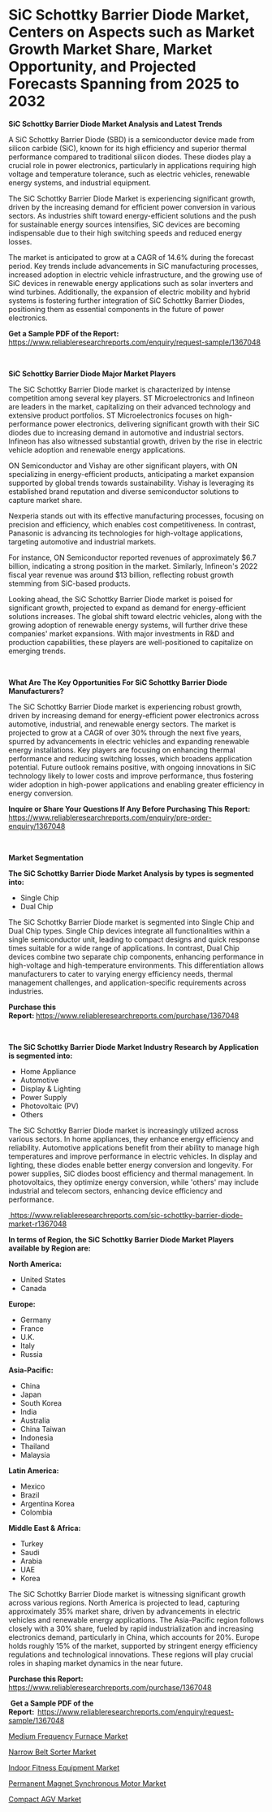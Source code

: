 <p><h1>SiC Schottky Barrier Diode Market, Centers on Aspects such as Market Growth Market Share, Market Opportunity, and Projected Forecasts Spanning from 2025 to 2032</h1></p><p><strong>SiC Schottky Barrier Diode Market Analysis and Latest Trends</strong></p>
<p><p>A SiC Schottky Barrier Diode (SBD) is a semiconductor device made from silicon carbide (SiC), known for its high efficiency and superior thermal performance compared to traditional silicon diodes. These diodes play a crucial role in power electronics, particularly in applications requiring high voltage and temperature tolerance, such as electric vehicles, renewable energy systems, and industrial equipment.</p><p>The SiC Schottky Barrier Diode Market is experiencing significant growth, driven by the increasing demand for efficient power conversion in various sectors. As industries shift toward energy-efficient solutions and the push for sustainable energy sources intensifies, SiC devices are becoming indispensable due to their high switching speeds and reduced energy losses.</p><p>The market is anticipated to grow at a CAGR of 14.6% during the forecast period. Key trends include advancements in SiC manufacturing processes, increased adoption in electric vehicle infrastructure, and the growing use of SiC devices in renewable energy applications such as solar inverters and wind turbines. Additionally, the expansion of electric mobility and hybrid systems is fostering further integration of SiC Schottky Barrier Diodes, positioning them as essential components in the future of power electronics.</p></p>
<p><strong>Get a Sample PDF of the Report:&nbsp;</strong> <a href="https://www.reliableresearchreports.com/enquiry/request-sample/1367048?utm_campaign=3070&utm_medium=2&utm_source=Github&utm_content=ia&utm_term=22032025&utm_id=sic-schottky-barrier-diode">https://www.reliableresearchreports.com/enquiry/request-sample/1367048</a></p>
<p>&nbsp;</p>
<p><strong>SiC Schottky Barrier Diode Major Market Players</strong></p>
<p><p>The SiC Schottky Barrier Diode market is characterized by intense competition among several key players. ST Microelectronics and Infineon are leaders in the market, capitalizing on their advanced technology and extensive product portfolios. ST Microelectronics focuses on high-performance power electronics, delivering significant growth with their SiC diodes due to increasing demand in automotive and industrial sectors. Infineon has also witnessed substantial growth, driven by the rise in electric vehicle adoption and renewable energy applications.</p><p>ON Semiconductor and Vishay are other significant players, with ON specializing in energy-efficient products, anticipating a market expansion supported by global trends towards sustainability. Vishay is leveraging its established brand reputation and diverse semiconductor solutions to capture market share.</p><p>Nexperia stands out with its effective manufacturing processes, focusing on precision and efficiency, which enables cost competitiveness. In contrast, Panasonic is advancing its technologies for high-voltage applications, targeting automotive and industrial markets. </p><p>For instance, ON Semiconductor reported revenues of approximately $6.7 billion, indicating a strong position in the market. Similarly, Infineon's 2022 fiscal year revenue was around $13 billion, reflecting robust growth stemming from SiC-based products.</p><p>Looking ahead, the SiC Schottky Barrier Diode market is poised for significant growth, projected to expand as demand for energy-efficient solutions increases. The global shift toward electric vehicles, along with the growing adoption of renewable energy systems, will further drive these companies' market expansions. With major investments in R&D and production capabilities, these players are well-positioned to capitalize on emerging trends.</p></p>
<p>&nbsp;</p>
<p><strong>What Are The Key Opportunities For SiC Schottky Barrier Diode Manufacturers?</strong></p>
<p><p>The SiC Schottky Barrier Diode market is experiencing robust growth, driven by increasing demand for energy-efficient power electronics across automotive, industrial, and renewable energy sectors. The market is projected to grow at a CAGR of over 30% through the next five years, spurred by advancements in electric vehicles and expanding renewable energy installations. Key players are focusing on enhancing thermal performance and reducing switching losses, which broadens application potential. Future outlook remains positive, with ongoing innovations in SiC technology likely to lower costs and improve performance, thus fostering wider adoption in high-power applications and enabling greater efficiency in energy conversion.</p></p>
<p><strong>Inquire or Share Your Questions If Any Before Purchasing This Report:</strong> <a href="https://www.reliableresearchreports.com/enquiry/pre-order-enquiry/1367048?utm_campaign=3070&utm_medium=2&utm_source=Github&utm_content=ia&utm_term=22032025&utm_id=sic-schottky-barrier-diode">https://www.reliableresearchreports.com/enquiry/pre-order-enquiry/1367048</a></p>
<p>&nbsp;</p>
<p><strong>Market Segmentation</strong></p>
<p><strong>The SiC Schottky Barrier Diode Market Analysis by types is segmented into:</strong></p>
<p><ul><li>Single Chip</li><li>Dual Chip</li></ul></p>
<p><p>The SiC Schottky Barrier Diode market is segmented into Single Chip and Dual Chip types. Single Chip devices integrate all functionalities within a single semiconductor unit, leading to compact designs and quick response times suitable for a wide range of applications. In contrast, Dual Chip devices combine two separate chip components, enhancing performance in high-voltage and high-temperature environments. This differentiation allows manufacturers to cater to varying energy efficiency needs, thermal management challenges, and application-specific requirements across industries.</p></p>
<p><strong>Purchase this Report:&nbsp;</strong><a href="https://www.reliableresearchreports.com/purchase/1367048?utm_campaign=3070&utm_medium=2&utm_source=Github&utm_content=ia&utm_term=22032025&utm_id=sic-schottky-barrier-diode">https://www.reliableresearchreports.com/purchase/1367048</a></p>
<p>&nbsp;</p>
<p><strong>The SiC Schottky Barrier Diode Market Industry Research by Application is segmented into:</strong></p>
<p><ul><li>Home Appliance</li><li>Automotive</li><li>Display & Lighting</li><li>Power Supply</li><li>Photovoltaic (PV)</li><li>Others</li></ul></p>
<p><p>The SiC Schottky Barrier Diode market is increasingly utilized across various sectors. In home appliances, they enhance energy efficiency and reliability. Automotive applications benefit from their ability to manage high temperatures and improve performance in electric vehicles. In display and lighting, these diodes enable better energy conversion and longevity. For power supplies, SiC diodes boost efficiency and thermal management. In photovoltaics, they optimize energy conversion, while 'others' may include industrial and telecom sectors, enhancing device efficiency and performance.</p></p>
<p><a href="https://www.reliableresearchreports.com/sic-schottky-barrier-diode-market-r1367048?utm_campaign=3070&utm_medium=2&utm_source=Github&utm_content=ia&utm_term=22032025&utm_id=sic-schottky-barrier-diode">&nbsp;https://www.reliableresearchreports.com/sic-schottky-barrier-diode-market-r1367048</a></p>
<p><strong>In terms of Region, the SiC Schottky Barrier Diode Market Players available by Region are:</strong></p>
<p>
    <p> <strong> North America: </strong>
        <ul>
            <li>United States</li>
            <li>Canada</li>
        </ul>
        </p> 
    <p> <strong> Europe: </strong>
        <ul>
            <li>Germany</li>
            <li>France</li>
            <li>U.K.</li>
            <li>Italy</li>
            <li>Russia</li>
        </ul>
        </p> 
    <p> <strong> Asia-Pacific: </strong>
        <ul>
            <li>China</li>
            <li>Japan</li>
            <li>South Korea</li>
            <li>India</li>
            <li>Australia</li>
            <li>China Taiwan</li>
            <li>Indonesia</li>
            <li>Thailand</li>
            <li>Malaysia</li>
        </ul>
        </p> 
    <p> <strong> Latin America: </strong>
        <ul>
            <li>Mexico</li>
            <li>Brazil</li>
            <li>Argentina Korea</li>
            <li>Colombia</li>
        </ul>
        </p> 
    <p> <strong> Middle East & Africa: </strong>
        <ul>
            <li>Turkey</li>
            <li>Saudi</li>
            <li>Arabia</li>
            <li>UAE</li>
            <li>Korea</li>
        </ul>
    </p>
    </p>
<p><p>The SiC Schottky Barrier Diode market is witnessing significant growth across various regions. North America is projected to lead, capturing approximately 35% market share, driven by advancements in electric vehicles and renewable energy applications. The Asia-Pacific region follows closely with a 30% share, fueled by rapid industrialization and increasing electronics demand, particularly in China, which accounts for 20%. Europe holds roughly 15% of the market, supported by stringent energy efficiency regulations and technological innovations. These regions will play crucial roles in shaping market dynamics in the near future.</p></p>
<p><strong>Purchase this Report: </strong><a href="https://www.reliableresearchreports.com/purchase/1367048?utm_campaign=3070&utm_medium=2&utm_source=Github&utm_content=ia&utm_term=22032025&utm_id=sic-schottky-barrier-diode">https://www.reliableresearchreports.com/purchase/1367048</a></p>
<p>&nbsp;<strong>Get a Sample PDF of the Report:&nbsp;&nbsp;</strong><a href="https://www.reliableresearchreports.com/enquiry/request-sample/1367048?utm_campaign=3070&utm_medium=2&utm_source=Github&utm_content=ia&utm_term=22032025&utm_id=sic-schottky-barrier-diode">https://www.reliableresearchreports.com/enquiry/request-sample/1367048</a></p>
<p><strong></strong></p>
<p><p><a href="https://www.linkedin.com/pulse/medium-frequency-furnace-market-report-forward-looking-perspective-5xgvf?utm_campaign=3070&utm_medium=2&utm_source=Github&utm_content=ia&utm_term=22032025&utm_id=sic-schottky-barrier-diode">Medium Frequency Furnace Market</a></p><p><a href="https://www.linkedin.com/pulse/narrow-belt-sorter-market-global-regional-analysis-focus-prf9f?utm_campaign=3070&utm_medium=2&utm_source=Github&utm_content=ia&utm_term=22032025&utm_id=sic-schottky-barrier-diode">Narrow Belt Sorter Market</a></p><p><a href="https://www.linkedin.com/pulse/indoor-fitness-equipment-market-global-trends-forecast-2025-kkx0f?utm_campaign=3070&utm_medium=2&utm_source=Github&utm_content=ia&utm_term=22032025&utm_id=sic-schottky-barrier-diode">Indoor Fitness Equipment Market</a></p><p><a href="https://www.linkedin.com/pulse/permanent-magnet-synchronous-motor-market-research-report-6l8kf?utm_campaign=3070&utm_medium=2&utm_source=Github&utm_content=ia&utm_term=22032025&utm_id=sic-schottky-barrier-diode">Permanent Magnet Synchronous Motor Market</a></p><p><a href="https://www.linkedin.com/pulse/latest-compact-agv-market-research-size-share-analysis-dxmtf?utm_campaign=3070&utm_medium=2&utm_source=Github&utm_content=ia&utm_term=22032025&utm_id=sic-schottky-barrier-diode">Compact AGV Market</a></p></p>